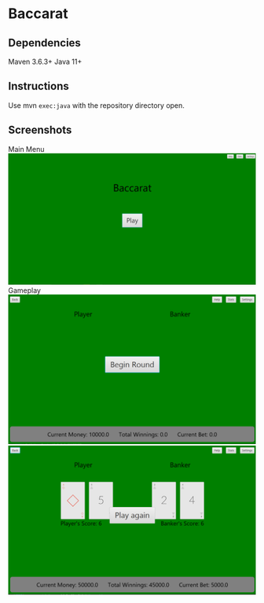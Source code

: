 # Baccarat
## Dependencies
Maven 3.6.3+ Java 11+

## Instructions
Use mvn `exec:java` with the repository directory open.

## Screenshots
Main Menu
![alt text](image.png)
Gameplay
![alt text](image-1.png)
![alt text](image-2.png)